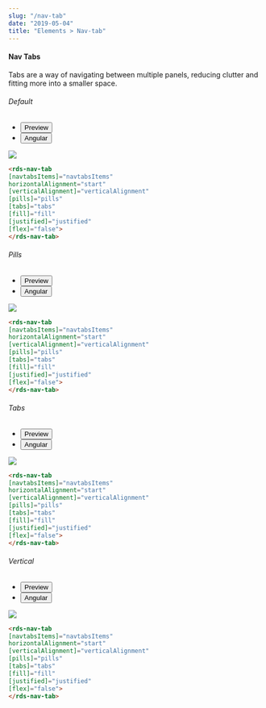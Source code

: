 ```yaml
---
slug: "/nav-tab"
date: "2019-05-04"
title: "Elements > Nav-tab"
---
```


<!-- CSS only -->
<link href="https://cdn.jsdelivr.net/npm/bootstrap@5.1.3/dist/css/bootstrap.min.css" rel="stylesheet" integrity="sha384-1BmE4kWBq78iYhFldvKuhfTAU6auU8tT94WrHftjDbrCEXSU1oBoqyl2QvZ6jIW3" crossorigin="anonymous">
<link rel="stylesheet" href="../../../../../../../raaghu/src/assets/css/style-elements.css">
<link rel="stylesheet" href="../../../../../../../raaghu/src/assets/css/main.css">

#### Nav Tabs

<p class="checkbox-def">Tabs are a way of navigating between multiple panels, reducing clutter and fitting more into a smaller space.</p>
<!-- basic -->
<section class="py-4">
    <h6>Default</h6>
    <div class="py-3">
      <div class="cust-tabs">
        <ul class="nav nav-tabs" id="myTab" role="tablist">
          <li class="nav-item" role="presentation">
            <button class="nav-link active" id="PreviewBasic-tab" data-bs-toggle="tab" data-bs-target="#Previewofnavtab" type="button" role="tab" aria-controls="PreviewBasic" aria-selected="true">Preview </button>
          </li>
          <li class="nav-item" role="presentation">
            <button class="nav-link" id="AngularBasic-tab" data-bs-toggle="tab" data-bs-target="#Angularofnavtab" type="button" role="tab" aria-controls="AngularBasic" aria-selected="false"><i class="bi bi-code-slash" style="font-size:1.0rem"></i>Angular</button>
          </li>
        </ul>
      </div>
      <div class="tab-content card border" id="myTabContent">
        <div class="tab-pane fade show active" id="Previewofnavtab" role="tabpanel" aria-labelledby="PreviewBasic-tab">
         <div class="contents p-5">
              <div class="row">
                 <div class="col-md-12">
                    <img src="/images/navtabs-basic.png" class="img-fluid w-75">
                 </div>              
           </div>
                       
  </div>
        </div>
        <div class="tab-pane fade show" id="Angularofnavtab" role="tabpanel" aria-labelledby="AngularBasic-tab">
          <div class="contents bg-code">
<div class="row m-0">

```html
<rds-nav-tab
[navtabsItems]="navtabsItems"
horizontalAlignment="start"
[verticalAlignment]="verticalAlignment"
[pills]="pills"
[tabs]="tabs"
[fill]="fill"
[justified]="justified"
[flex]="false">
</rds-nav-tab>
```
</div>
</div>
  </div>
        </div>
      </div>
    </div>
  </section>

<!-- pills -->
  <section class="py-4">
    <h6>Pills</h6>
    <div class="py-3">
      <div class="cust-tabs">
        <ul class="nav nav-tabs" id="myTab" role="tablist">
          <li class="nav-item" role="presentation">
            <button class="nav-link active" id="PreviewBasic-tab" data-bs-toggle="tab" data-bs-target="#Previewofnavtabpills" type="button" role="tab" aria-controls="PreviewBasic" aria-selected="true">Preview </button>
          </li>
          <li class="nav-item" role="presentation">
            <button class="nav-link" id="AngularBasic-tab" data-bs-toggle="tab" data-bs-target="#Angularofnavtabpills" type="button" role="tab" aria-controls="AngularBasic" aria-selected="false"><i class="bi bi-code-slash" style="font-size:1.0rem"></i>Angular</button>
          </li>
        </ul>
      </div>
      <div class="tab-content card border" id="myTabContent">
        <div class="tab-pane fade show active" id="Previewofnavtabpills" role="tabpanel" aria-labelledby="PreviewBasic-tab">
         <div class="contents p-5">
              <div class="row">
                 <div class="col-md-12">
                    <img src="/images/navtabs-pills.png" class="img-fluid w-75">
                 </div>              
           </div>
                       
  </div>
        </div>
        <div class="tab-pane fade show" id="Angularofnavtabpills" role="tabpanel" aria-labelledby="AngularBasic-tab">
          <div class="contents bg-code">
<div class="row m-0">

```html
<rds-nav-tab
[navtabsItems]="navtabsItems"
horizontalAlignment="start"
[verticalAlignment]="verticalAlignment"
[pills]="pills"
[tabs]="tabs"
[fill]="fill"
[justified]="justified"
[flex]="false">
</rds-nav-tab>
```
</div>
</div>
  </div>
        </div>
      </div>
    </div>
  </section>

<!-- Tabs -->
  <section class="py-4">
    <h6>Tabs</h6>
    <div class="py-3">
      <div class="cust-tabs">
        <ul class="nav nav-tabs" id="myTab" role="tablist">
          <li class="nav-item" role="presentation">
            <button class="nav-link active" id="PreviewBasic-tab" data-bs-toggle="tab" data-bs-target="#Previewofnavtabpillsoftabs" type="button" role="tab" aria-controls="PreviewBasic" aria-selected="true">Preview </button>
          </li>
          <li class="nav-item" role="presentation">
            <button class="nav-link" id="AngularBasic-tab" data-bs-toggle="tab" data-bs-target="#Angularofnavtaboftabs" type="button" role="tab" aria-controls="AngularBasic" aria-selected="false"><i class="bi bi-code-slash" style="font-size:1.0rem"></i>Angular</button>
          </li>
        </ul>
      </div>
      <div class="tab-content card border" id="myTabContent">
        <div class="tab-pane fade show active" id="Previewofnavtabpillsoftabs" role="tabpanel" aria-labelledby="PreviewBasic-tab">
         <div class="contents p-5">
              <div class="row">
               <div class="col-md-12">
                  <img src="/images/navtabs-tabs.png" class="img-fluid w-75">
               </div>              
           </div>
                       
  </div>
        </div>
        <div class="tab-pane fade show" id="Angularofnavtaboftabs" role="tabpanel" aria-labelledby="AngularBasic-tab">
          <div class="contents bg-code">
<div class="row m-0">

```html
<rds-nav-tab
[navtabsItems]="navtabsItems"
horizontalAlignment="start"
[verticalAlignment]="verticalAlignment"
[pills]="pills"
[tabs]="tabs"
[fill]="fill"
[justified]="justified"
[flex]="false">
</rds-nav-tab>
```
</div>
</div>
  </div>
        </div>
      </div>
    </div>
  </section>

<!-- Vertical -->
<section class="py-4">
    <h6>Vertical</h6>
    <div class="py-3">
      <div class="cust-tabs">
        <ul class="nav nav-tabs" id="myTab" role="tablist">
          <li class="nav-item" role="presentation">
            <button class="nav-link active" id="PreviewBasic-tab" data-bs-toggle="tab" data-bs-target="#Previewofnavtabpillsofvertical" type="button" role="tab" aria-controls="PreviewBasic" aria-selected="true">Preview </button>
          </li>
          <li class="nav-item" role="presentation">
            <button class="nav-link" id="AngularBasic-tab" data-bs-toggle="tab" data-bs-target="#Angularofnavtabofvertical" type="button" role="tab" aria-controls="AngularBasic" aria-selected="false"><i class="bi bi-code-slash" style="font-size:1.0rem"></i>Angular</button>
          </li>
        </ul>
      </div>
      <div class="tab-content card border" id="myTabContent">
        <div class="tab-pane fade show active" id="Previewofnavtabpillsofvertical" role="tabpanel" aria-labelledby="PreviewBasic-tab">
         <div class="contents  p-5">
              <div class="row">
              <img src="/images/vertical-navtabs.png" class="img-fluid w-75">
           </div>
                       
  </div>
        </div>
        <div class="tab-pane fade show" id="Angularofnavtabofvertical" role="tabpanel" aria-labelledby="AngularBasic-tab">
          <div class="contents bg-code">
<div class="row m-0">

```html
<rds-nav-tab
[navtabsItems]="navtabsItems"
horizontalAlignment="start"
[verticalAlignment]="verticalAlignment"
[pills]="pills"
[tabs]="tabs"
[fill]="fill"
[justified]="justified"
[flex]="false">
</rds-nav-tab>
```
</div>
</div>
  </div>
        </div>
      </div>
    </div>
  </section>


<!-- JavaScript Bundle with Popper -->
<script src="https://cdn.jsdelivr.net/npm/bootstrap@5.1.3/dist/js/bootstrap.bundle.min.js" integrity="sha384-ka7Sk0Gln4gmtz2MlQnikT1wXgYsOg+OMhuP+IlRH9sENBO0LRn5q+8nbTov4+1p" crossorigin="anonymous"></script>